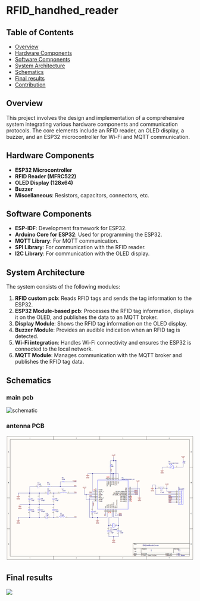 # RFID_handhed_reader  

## Table of Contents
- [Overview](#overview)
- [Hardware Components](#hardware-components)
- [Software Components](#software-components)
- [System Architecture](#system-architecture)
- [Schematics](#schematics)
- [Final results](#final-results)
- [Contribution](#contribution)
## Overview

This project involves the design and implementation of a comprehensive system integrating various hardware components and communication protocols. The core elements include an RFID reader, an OLED display, a buzzer, and an ESP32 microcontroller for Wi-Fi and MQTT communication.




## Hardware Components
- **ESP32 Microcontroller**
- **RFID Reader (MFRC522)**
- **OLED Display (128x64)**
- **Buzzer**
- **Miscellaneous**: Resistors, capacitors, connectors, etc.

## Software Components
- **ESP-IDF**: Development framework for ESP32.
- **Arduino Core for ESP32**: Used for programming the ESP32.
- **MQTT Library**: For MQTT communication.
- **SPI Library**: For communication with the RFID reader.
- **I2C Library**: For communication with the OLED display.

## System Architecture

The system consists of the following modules:
1. **RFID custom pcb**: Reads RFID tags and sends the tag information to the ESP32.
2. **ESP32 Module-based pcb**: Processes the RFID tag information, displays it on the OLED, and publishes the data to an MQTT broker.
3. **Display Module**: Shows the RFID tag information on the OLED display.
4. **Buzzer Module**: Provides an audible indication when an RFID tag is detected.
5. **Wi-Fi integration**: Handles Wi-Fi connectivity and ensures the ESP32 is connected to the local network.
6. **MQTT Module**: Manages communication with the MQTT broker and publishes the RFID tag data.

## Schematics
### main pcb

![schematic](https://github.com/NethmalWDI/RFID_handhed_reader/images/pcb/schematic_main.png)
### antenna PCB
![](images/pcb/schematic_rfid.png)

## Final results
![](images/pcb/soldered_pcb_main.png)


